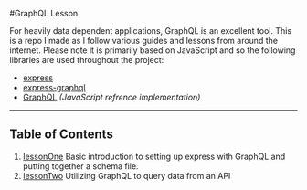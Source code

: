 #GraphQL Lesson

For heavily data dependent applications, GraphQL is an excellent tool. This is a repo I made as I follow various guides and lessons from around the internet. Please note it is primarily based on JavaScript and so the following libraries are used throughout the project:

* [express](http://expressjs.com 'official express server website')
* [express-graphql](https://github.com/graphql/express-graphql 'official express-graphql GitHub page')
* [GraphQL](https://github.com/graphql/graphql-js 'Official GitHub repo for JS GraphQL') _(JavaScript refrence implementation)_

---

## Table of Contents

1.  [lessonOne](https://github.com/estepanov/graphql-playground/tree/master/lessonOne) Basic introduction to setting up express with GraphQL and putting together a schema file.
2.  [lessonTwo](https://github.com/estepanov/graphql-playground/tree/master/lessonTwo) Utilizing GraphQL to query data from an API

